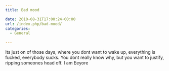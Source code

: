 ```yaml
---
title: Bad mood

date: 2010-08-31T17:00:24+00:00
url: /index.php/bad-mood/
categories:
  - General

---
```

Its just on of those days, where you dont want to wake up, everything is fucked, everybody sucks. You dont really know why, but you want to justify, ripping someones head off. I am Eeyore